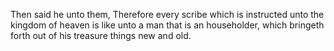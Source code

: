 Then said he unto them, Therefore every scribe which is instructed unto the kingdom of heaven is like unto a man that is an householder, which bringeth forth out of his treasure things new and old.
